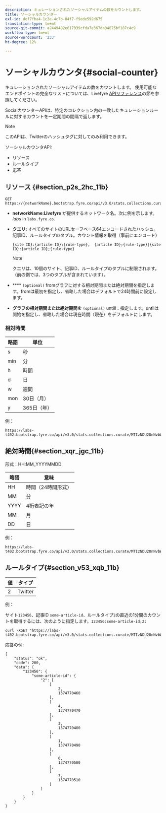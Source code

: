 ```yaml
---
description: キュレーションされたソーシャルアイテムの数をカウントします。
title: ソーシャルカウンター
exl-id: def7fba4-1c2e-4c7b-84f7-f9ede592d675
translation-type: tm+mt
source-git-commit: a2449482e617939cfda7e367da34875bf187c4c9
workflow-type: tm+mt
source-wordcount: '233'
ht-degree: 12%

---
```


# ソーシャルカウンタ{#social-counter}

キュレーションされたソーシャルアイテムの数をカウントします。 使用可能なエンドポイントの完全なリストについては、Livefyre [APIリファレンス](https://api.livefyre.com/docs)の節を参照してください。

SocialカウンターAPIは、特定のコレクション内の一致したキュレーションルールに対するカウントを一定期間の間隔で返します。

>[!NOTE]
>
>このAPIは、Twitterのハッシュタグに対してのみ利用できます。

ソーシャルカウンタAPI:

* リソース
* ルールタイプ
* 応答

## リソース {#section_p2s_2hc_11b}

```
GET https://{networkName}.bootstrap.fyre.co/api/v3.0/stats.collections.curate/{query}.json
```

* **networkName:Livefyre** が提供するネットワーク名。次に例を示します。*labs* in `labs.fyre.co`.
* **クエリ:** すべてのサイトのURLセーフベース64エンコードされたハッシュ。記事ID、ルールタイプのタプル。カウント情報を取得（事前にエンコード）

   ```
   {site ID}:{article ID};{rule-type},  {article ID};{rule-type}|{site ID}:{article ID};{rule-type}
   ```

   >[!NOTE]
   >クエリは、10個のサイト、記事ID、ルールタイプのタプルに制限されます。 （前の例では、3つのタプルが含まれています）。

* **** `(optional)` fromグラフに対する相対期間または絶対期間を指定します。fromは最初を指定し、省略した場合はデフォルトで24時間前に設定します。
* **グラフの相対期間または絶対期間を** `(optional)` untill：指定します。untilは開始を指定し、省略した場合は現在時間（現在）をデフォルトにします。

### 相対時間

| 略語 | 単位 |
|---|---|
| s | 秒 |
| min | 分 |
| h | 時間 |
| d | 日 |
| w | 週間 |
| mon | 30日（月） |
| y | 365日（年） |

例：

```
https://labs-t402.bootstrap.fyre.co/api/v3.0/stats.collections.curate/MTIzNDU2OnNvbWUtYXJ0aWNsZS1pZDsy.json&from=-7d&until=-6d
```

## 絶対時間{#section_xqr_jgc_11b}

形式：HH:MM_YYYYMMDD

| 略語 | 意味 |
|---|---|
| HH | 時間（24時間形式） |
| MM | 分 |
| YYYY | 4桁表記の年 |
| MM | 月 |
| DD | 日 |

例：

```
https://labs-t402.bootstrap.fyre.co/api/v3.0/stats.collections.curate/MTIzNDU2OnNvbWUtYXJ0aWNsZS1pZDsy.json&from=04:00_20130709 
```

## ルールタイプ{#section_v53_xqb_11b}

| 値 | タイプ |
|---|---|
| 2 | Twitter |

例：

サイト`123456`、記事ID `some-article-id`、ルールタイプ`2`の直近の1分間のカウントを取得するには、次のように指定します。`123456:some-article-id;2:`

```
curl -XGET "https://labs-t402.bootstrap.fyre.co/api/v3.0/stats.collections.curate/MTIzNDU2OnNvbWUtYXJ0aWNsZS1pZDsy.json&from=-1min" 
```

応答の例:

```
{ 
    "status": "ok", 
    "code": 200, 
    "data": { 
        "123456": { 
            "some-article-id": { 
                "2": [ 
                    [ 
                        2, 
                        1374770460 
                    ], 
                    [ 
                        4, 
                        1374770470 
                    ], 
                    [ 
                        3, 
                        1374770480 
                    ], 
                    [ 
                        1, 
                        1374770490 
                    ], 
                    [ 
                        0, 
                        1374770500 
                    ], 
                    [ 
                        7, 
                        1374770510 
                    ] 
                ] 
            } 
        } 
    } 
}
```
